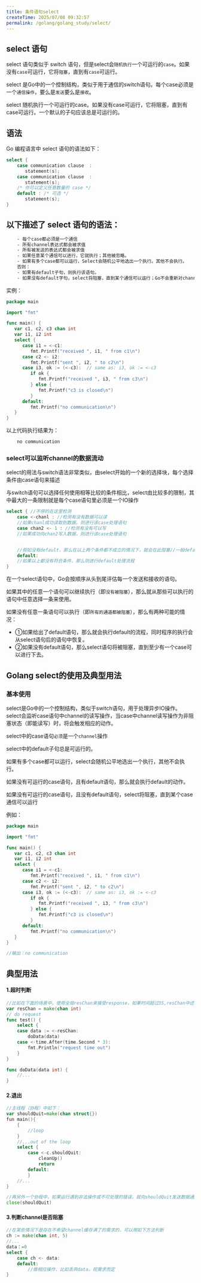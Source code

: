```yaml
---
title: 条件语句select
createTime: 2025/07/08 09:32:57
permalink: /golang/golang_study/select/
---
```


## select 语句

select 语句类似于 switch 语句，但是select会`随机执行`一个可运行的`case`。如果没有`case`可运行，它将`阻塞`，直到有`case`可运行。

select 是Go中的一个控制结构，类似于用于通信的switch语句。每个case必须是一个`通信操作`，要么是`发送`要么是`接收`。

select 随机执行一个可运行的case。如果没有case可运行，它将阻塞，直到有case可运行。一个默认的子句应该总是可运行的。

## 语法

Go 编程语言中 select 语句的语法如下：

```go
select {
    case communication clause  :
       statement(s);      
    case communication clause  :
       statement(s);
    /* 你可以定义任意数量的 case */
    default : /* 可选 */
       statement(s);
} 
```

## 以下描述了 select 语句的语法：

```txt
    - 每个case都必须是一个通信
    - 所有channel表达式都会被求值
    - 所有被发送的表达式都会被求值
    - 如果任意某个通信可以进行，它就执行；其他被忽略。
    - 如果有多个case都可以运行，Select会随机公平地选出一个执行。其他不会执行。
    否则：
    - 如果有default子句，则执行该语句。
    - 如果没有default字句，select将阻塞，直到某个通信可以运行；Go不会重新对channel或值进行求值。 
```

实例：

```go
package main

import "fmt"

func main() {
   var c1, c2, c3 chan int
   var i1, i2 int
   select {
      case i1 = <-c1:
         fmt.Printf("received ", i1, " from c1\n")
      case c2 <- i2:
         fmt.Printf("sent ", i2, " to c2\n")
      case i3, ok := (<-c3):  // same as: i3, ok := <-c3
         if ok {
            fmt.Printf("received ", i3, " from c3\n")
         } else {
            fmt.Printf("c3 is closed\n")
         }
      default:
         fmt.Printf("no communication\n")
   }    
} 
```
以上代码执行结果为：
```txt
    no communication  
```

### select可以监听channel的数据流动

select的用法与switch语法非常类似，由select开始的一个新的选择块，每个选择条件由case语句来描述

与switch语句可以选择任何使用相等比较的条件相比，select由比较多的限制，其中最大的一条限制就是每个case语句里必须是一个IO操作
```go
select { //不停的在这里检测
    case <-chanl : //检测有没有数据可以读
    //如果chanl成功读取到数据，则进行该case处理语句
    case chan2 <- 1 : //检测有没有可以写
    //如果成功向chan2写入数据，则进行该case处理语句


    //假如没有default，那么在以上两个条件都不成立的情况下，就会在此阻塞//一般default会不写在里面，select中的default子句总是可运行的，因为会很消耗CPU资源
    default:
    //如果以上都没有符合条件，那么则进行default处理流程
} 
```

在一个select语句中，Go会按顺序从头到尾评估每一个发送和接收的语句。

如果其中的任意一个语句可以继续执行（即`没有被阻塞`），那么就从那些可以执行的语句中任意选择一条来使用。

如果没有任意一条语句可以执行（即`所有的通道都被阻塞`），那么有两种可能的情况：

 - ①如果给出了default语句，那么就会执行default的流程，同时程序的执行会从select语句后的语句中恢复。
 - ②如果没有default语句，那么select语句将被阻塞，直到至少有一个case可以进行下去。

## Golang select的使用及典型用法

### 基本使用

select是Go中的一个控制结构，类似于switch语句，用于处理异步IO操作。select会监听case语句中channel的读写操作，当case中channel读写操作为非阻塞状态（即能读写）时，将会触发相应的动作。

select中的case语句`必须`是一个`channel`操作

select中的default子句总是可运行的。

如果有多个case都可以运行，select会随机公平地选出一个执行，其他不会执行。

如果没有可运行的case语句，且有default语句，那么就会执行default的动作。

如果没有可运行的case语句，且没有default语句，select将阻塞，直到某个case通信可以运行

例如：
```go
package main

import "fmt"

func main() {
   var c1, c2, c3 chan int
   var i1, i2 int
   select {
      case i1 = <-c1:
         fmt.Printf("received ", i1, " from c1\n")
      case c2 <- i2:
         fmt.Printf("sent ", i2, " to c2\n")
      case i3, ok := (<-c3):  // same as: i3, ok := <-c3
         if ok {
            fmt.Printf("received ", i3, " from c3\n")
         } else {
            fmt.Printf("c3 is closed\n")
         }
      default:
         fmt.Printf("no communication\n")
   }    
}

//输出：no communication 
```

## 典型用法

#### 1.超时判断
```go
//比如在下面的场景中，使用全局resChan来接受response，如果时间超过3S,resChan中还没有数据返回，则第二条case将执行
var resChan = make(chan int)
// do request
func test() {
    select {
    case data := <-resChan:
        doData(data)
    case <-time.After(time.Second * 3):
        fmt.Println("request time out")
    }
}

func doData(data int) {
    //...
}
```

#### 2.退出
```go
//主线程（协程）中如下：
var shouldQuit=make(chan struct{})
fun main(){
    {
        //loop
    }
    //...out of the loop
    select {
        case <-c.shouldQuit:
            cleanUp()
            return
        default:
        }
    //...
}

//再另外一个协程中，如果运行遇到非法操作或不可处理的错误，就向shouldQuit发送数据通知程序停止运行
close(shouldQuit)
```

#### 3.判断channel是否阻塞
```go
//在某些情况下是存在不希望channel缓存满了的需求的，可以用如下方法判断
ch := make(chan int, 5)
//...
data：=0
select {
    case ch <- data:
    default:
        //做相应操作，比如丢弃data。视需求而定
} 
```